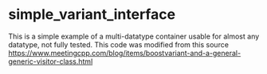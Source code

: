 # simple_variant_interface
This is a simple example of a multi-datatype container usable for almost any datatype, not fully tested.
This code was modified from this source https://www.meetingcpp.com/blog/items/boostvariant-and-a-general-generic-visitor-class.html
